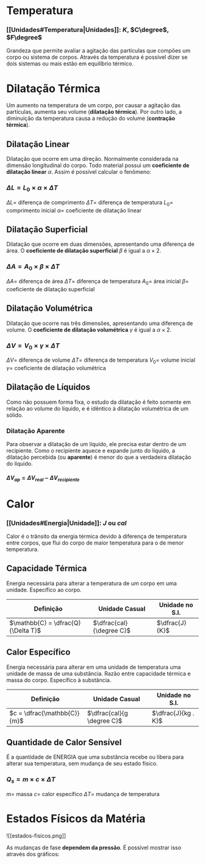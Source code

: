 
# Temperatura
### [[Unidades#Temperatura|Unidades]]: $K$, $C\degree$, $F\degree$
Grandeza que permite avaliar a agitação das partículas que compões um corpo ou sistema de corpos. Através da temperatura é possível dizer se dois sistemas ou mais estão em equilíbrio térmico.

# Dilatação Térmica
Um aumento na temperatura de um corpo, por causar a agitação das partículas, aumenta seu volume (**dilatação térmica**). Por outro lado, a diminuição da temperatura causa a redução do volume (**contração térmica**).

## Dilatação Linear
Dilatação que ocorre em uma direção. Normalmente considerada na dimensão longitudinal do corpo. Todo material possui um **coeficiente de dilatação linear** $\alpha$. Assim é possível calcular o fenômeno:
### $\Delta L = L_0 \times \alpha \times \Delta T$
$\Delta L =$ diferença de comprimento
$\Delta T =$ diferença de temperatura
$L_0 =$ comprimento inicial
$\alpha =$ coeficiente de dilatação linear

## Dilatação Superficial
Dilatação que ocorre em duas dimensões, apresentando uma diferença de área. O **coeficiente de dilatação superficial** $\beta$ é igual a $\alpha \times 2$.
### $\Delta A = A_0 \times \beta \times \Delta T$
$\Delta A =$ diferença de área
$\Delta T =$ diferença de temperatura
$A_0 =$ área inicial
$\beta =$ coeficiente de dilatação superficial

## Dilatação Volumétrica
Dilatação que ocorre nas três dimensões, apresentando uma diferença de volume. O **coeficiente de dilatação volumétrica** $\gamma$ é igual a $\alpha \times 2$.
### $\Delta V = V_0 \times \gamma \times \Delta T$
$\Delta V =$ diferença de volume
$\Delta T =$ diferença de temperatura
$V_0 =$ volume inicial
$\gamma =$ coeficiente de dilatação volumétrica 

## Dilatação de Líquidos
Como não possuem forma fixa, o estudo da dilatação é feito somente em relação ao volume do líquido, e é idêntico à dilatação volumétrica de um sólido.

### Dilatação Aparente
Para observar a dilatação de um líquido, ele precisa estar dentro de um recipiente. Como o recipiente aquece e expande junto do líquido, a dilatação percebida (ou **aparente**) é menor do que a verdadeira dilatação do líquido.
#### $\Delta V_{ap} = \Delta V_{real} - \Delta V_{recipiente}$

# Calor
### [[Unidades#Energia|Unidade]]: $J$ ou $cal$
Calor é o trânsito da energia térmica devido à diferença de temperatura entre corpos, que flui do corpo de maior temperatura para o de menor temperatura.

## Capacidade Térmica
Energia necessária para alterar a temperatura de um corpo em uma unidade. Específico ao corpo.

|Definição|Unidade Casual|Unidade no S.I.|
|---------|--------------|---------------|
| $\mathbb{C} = \dfrac{Q}{\Delta T}$ | $\dfrac{cal}{\degree C}$ | $\dfrac{J}{K}$ |

## Calor Específico
Energia necessária para alterar em uma unidade de temperatura uma unidade de massa de uma substância. Razão entre capacidade térmica e massa do corpo. Específico à substância.

|Definição|Unidade Casual|Unidade no S.I.|
|---------|--------------|---------------|
| $c = \dfrac{\mathbb{C}}{m}$ | $\dfrac{cal}{g \degree C}$ | $\dfrac{J}{kg . K}$ |

## Quantidade de Calor Sensível
É a quantidade de ENERGIA que uma substância recebe ou libera para alterar sua temperatura, sem mudança de seu estado físico.

### $Q_s = m \times c \times \Delta T$
$m =$ massa
$c =$ calor específico
$\Delta T =$ mudança de temperatura

# Estados Físicos da Matéria

![[estados-fisicos.png]]

As mudanças de fase **dependem da pressão**. É possível mostrar isso através dos gráficos: